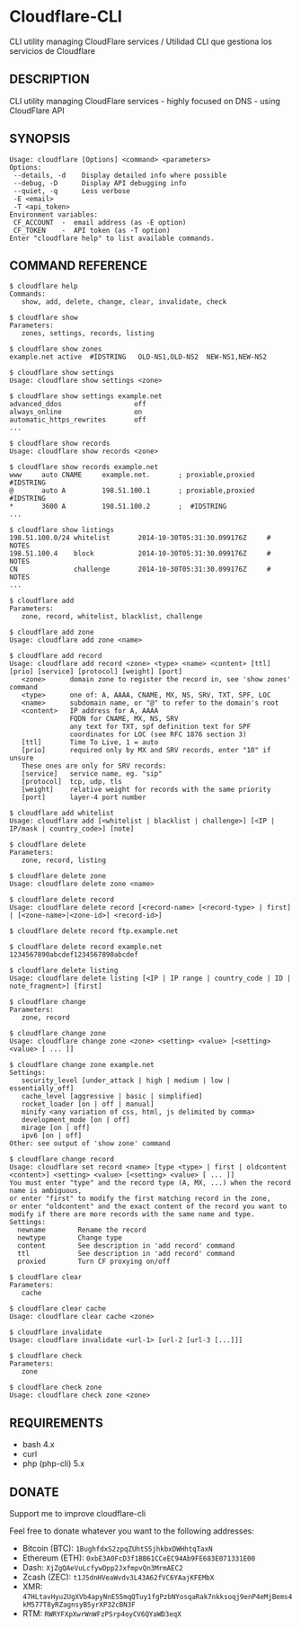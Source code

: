 # Cloudflare-CLI
CLI utility managing CloudFlare services / Utilidad CLI que gestiona los servicios de Cloudflare

## DESCRIPTION

CLI utility managing CloudFlare services - highly focused on DNS - 
using CloudFlare API


## SYNOPSIS

```
Usage: cloudflare [Options] <command> <parameters>
Options:
 --details, -d    Display detailed info where possible
 --debug, -D      Display API debugging info
 --quiet, -q      Less verbose
 -E <email>
 -T <api_token>
Environment variables:
 CF_ACCOUNT  -  email address (as -E option)
 CF_TOKEN    -  API token (as -T option)
Enter "cloudflare help" to list available commands.
```


## COMMAND REFERENCE

```
$ cloudflare help
Commands:
   show, add, delete, change, clear, invalidate, check
```

```
$ cloudflare show
Parameters:
   zones, settings, records, listing
```

```
$ cloudflare show zones
example.net active  #IDSTRING   OLD-NS1,OLD-NS2  NEW-NS1,NEW-NS2
```

```
$ cloudflare show settings
Usage: cloudflare show settings <zone>
```

```
$ cloudflare show settings example.net
advanced_ddos                  off
always_online                  on
automatic_https_rewrites       off
...
```

```
$ cloudflare show records
Usage: cloudflare show records <zone>
```

```
$ cloudflare show records example.net
www     auto CNAME     example.net.       ; proxiable,proxied #IDSTRING
@       auto A         198.51.100.1       ; proxiable,proxied #IDSTRING
*       3600 A         198.51.100.2       ;  #IDSTRING
...
```

```
$ cloudflare show listings
198.51.100.0/24 whitelist       2014-10-30T05:31:30.099176Z     # NOTES
198.51.100.4    block           2014-10-30T05:31:30.099176Z     # NOTES
CN              challenge       2014-10-30T05:31:30.099176Z     # NOTES
...
```

```
$ cloudflare add
Parameters:
   zone, record, whitelist, blacklist, challenge
```

```
$ cloudflare add zone
Usage: cloudflare add zone <name>
```

```
$ cloudflare add record
Usage: cloudflare add record <zone> <type> <name> <content> [ttl] [prio] [service] [protocol] [weight] [port]
   <zone>      domain zone to register the record in, see 'show zones' command
   <type>      one of: A, AAAA, CNAME, MX, NS, SRV, TXT, SPF, LOC
   <name>      subdomain name, or "@" to refer to the domain's root
   <content>   IP address for A, AAAA
               FQDN for CNAME, MX, NS, SRV
               any text for TXT, spf definition text for SPF
               coordinates for LOC (see RFC 1876 section 3)
   [ttl]       Time To Live, 1 = auto
   [prio]      required only by MX and SRV records, enter "10" if unsure
   These ones are only for SRV records:
   [service]   service name, eg. "sip"
   [protocol]  tcp, udp, tls
   [weight]    relative weight for records with the same priority
   [port]      layer-4 port number
```

```
$ cloudflare add whitelist
Usage: cloudflare add [<whitelist | blacklist | challenge>] [<IP | IP/mask | country_code>] [note]
```

```
$ cloudflare delete
Parameters:
   zone, record, listing
```

```
$ cloudflare delete zone
Usage: cloudflare delete zone <name>
```

```
$ cloudflare delete record
Usage: cloudflare delete record [<record-name> [<record-type> | first] | [<zone-name>|<zone-id>] <record-id>]
```

```
$ cloudflare delete record ftp.example.net
```

```
$ cloudflare delete record example.net 1234567890abcdef1234567890abcdef
```

```
$ cloudflare delete listing
Usage: cloudflare delete listing [<IP | IP range | country_code | ID | note_fragment>] [first]
```

```
$ cloudflare change
Parameters:
   zone, record
```

```
$ cloudflare change zone
Usage: cloudflare change zone <zone> <setting> <value> [<setting> <value> [ ... ]]
```

```
$ cloudflare change zone example.net
Settings:
   security_level [under_attack | high | medium | low | essentially_off]
   cache_level [aggressive | basic | simplified]
   rocket_loader [on | off | manual]
   minify <any variation of css, html, js delimited by comma>
   development_mode [on | off]
   mirage [on | off]
   ipv6 [on | off]
Other: see output of 'show zone' command
```

```
$ cloudflare change record
Usage: cloudflare set record <name> [type <type> | first | oldcontent <content>] <setting> <value> [<setting> <value> [ ... ]]
You must enter "type" and the record type (A, MX, ...) when the record name is ambiguous,
or enter "first" to modify the first matching record in the zone,
or enter "oldcontent" and the exact content of the record you want to modify if there are more records with the same name and type.
Settings:
  newname        Rename the record
  newtype        Change type
  content        See description in 'add record' command
  ttl            See description in 'add record' command
  proxied        Turn CF proxying on/off
```

```
$ cloudflare clear
Parameters:
   cache
```

```
$ cloudflare clear cache
Usage: cloudflare clear cache <zone>
```

```
$ cloudflare invalidate
Usage: cloudflare invalidate <url-1> [url-2 [url-3 [...]]]
```

```
$ cloudflare check
Parameters:
   zone
```

```
$ cloudflare check zone
Usage: cloudflare check zone <zone>
```


## REQUIREMENTS

- bash 4.x
- curl
- php (php-cli) 5.x


## DONATE

Support me to improve cloudflare-cli

Feel free to donate whatever you want to the following addresses:

- Bitcoin (BTC): `1BughfdxS2zpqZUhtS5jhkbxDWHhtqTaxN`
- Ethereum (ETH): `0xbE3A0FcD3f1BB61CCeEC94Ab9FE683E071331E00`
- Dash: `XjZgQAeVuLcfywDpp2JxfmpvQn3MrmAEC2`
- Zcash (ZEC): `t1J5dnHVeaWvdv3L43A62fVC6YAajKFEMbX`
- XMR: `47HLtavHyu2UgXVb4apyNnE55mqQTuy1fgPzbNYosqaRak7nkksoqj9enP4eMjBems4kM577T8yRZagnsyB5yrXP32cBN3F`
- RTM: `RWRYFXpXwrWnWFzPSrp4oyCV6QYaWD3eqX`

